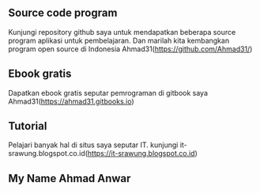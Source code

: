 ## Source code program

Kunjungi repository github saya untuk mendapatkan beberapa source program aplikasi untuk pembelajaran.
Dan marilah kita kembangkan program open source di Indonesia
Ahmad31(https://github.com/Ahmad31/)

## Ebook gratis

Dapatkan ebook gratis seputar pemrograman di gitbook saya Ahmad31(https://ahmad31.gitbooks.io)

## Tutorial

Pelajari banyak hal di situs saya seputar IT. kunjungi it-srawung.blogspot.co.id(https://it-srawung.blogspot.co.id)


## My Name Ahmad Anwar
